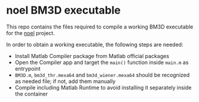 # noel BM3D executable
This repo contains the files required to compile a working BM3D executable for the [noel](https://github.com/Silver96/noel) project.

In order to obtain a working executable, the following steps are needed:
- Install Matlab Compiler package from Matlab official packages
- Open the Compiler app and target the `main()` function inside `main.m` as entrypoint
- `BM3D.m`, `bm3d_thr.mexa64` and `bm3d_wiener.mexa64` should be recognized as needed file; if not, add them manually
- Compile including Matlab Runtime to avoid installing it separately inside the container
